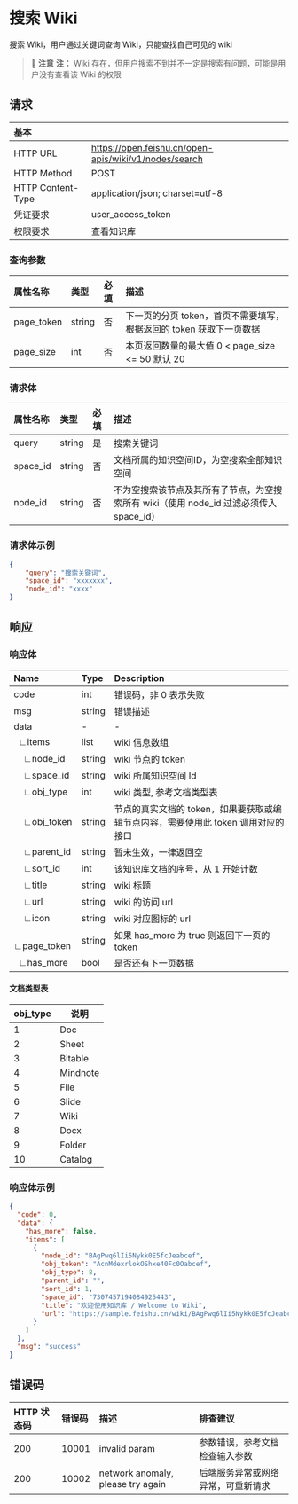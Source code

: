 # 搜索 Wiki
搜索 Wiki，用户通过关键词查询 Wiki，只能查找自己可见的 wiki



> **📝 注意**
> **注：** Wiki 存在，但用户搜索不到并不一定是搜索有问题，可能是用户没有查看该 Wiki 的权限



## 请求
|基本| |
|:-----|:-----|
|HTTP URL|https://open.feishu.cn/open-apis/wiki/v1/nodes/search|
|HTTP Method|POST|
|HTTP Content-Type|application/json; charset=utf-8|
|凭证要求|user_access_token|
|权限要求|查看知识库|

### 查询参数
|属性名称|类型|必填|描述|
|:-----|:-----|:----|:-----|
|page_token|string|否|下一页的分页 token，首页不需要填写，根据返回的 token 获取下一页数据|
|page_size|int|否|本页返回数量的最大值 0 < page_size <= 50 默认 20|

### 请求体
|属性名称|类型|必填|描述|
|:-----|:-----|:----|:-----|
|query|string|是|搜索关键词|
|space_id|string|否|文档所属的知识空间ID，为空搜索全部知识空间|
|node_id|string|否|不为空搜索该节点及其所有子节点，为空搜索所有 wiki（使用 node_id 过滤必须传入 space_id）|

### 请求体示例
``` json
{
    "query": "搜索关键词",
    "space_id": "xxxxxxx",
    "node_id": "xxxx"
}
```

## 响应
### 响应体
|Name|Type|Description|
|:-----|:-----|:-----|
|code|int|错误码，非 0 表示失败|
|msg|string|错误描述|
|data|-|-|
|&nbsp; ∟items|list|wiki 信息数组|
|&nbsp; &nbsp; ∟node_id|string|wiki 节点的 token|
|&nbsp; &nbsp; ∟space_id|string|wiki 所属知识空间 Id|
|&nbsp; &nbsp; ∟obj_type|int|wiki 类型, 参考文档类型表|
|&nbsp; &nbsp; ∟obj_token|string|节点的真实文档的 token，如果要获取或编辑节点内容，需要使用此 token 调用对应的接口|
|&nbsp; &nbsp; ∟parent_id|string|暂未生效，一律返回空|
|&nbsp; &nbsp; ∟sort_id|int|该知识库文档的序号，从 1 开始计数|
|&nbsp; &nbsp; ∟title|string|wiki 标题|
|&nbsp; &nbsp; ∟url|string|wiki 的访问 url|
|&nbsp; &nbsp; ∟icon|string|wiki 对应图标的 url|
|&nbsp; ∟page_token|string|如果 has_more 为 true 则返回下一页的 token|
|&nbsp; ∟has_more|bool|是否还有下一页数据|

#### 文档类型表

|obj_type|说明|
|--|--|
|1|Doc|
|2|Sheet|
|3|Bitable|
|4|Mindnote|
|5|File|
|6|Slide|
|7|Wiki|
|8|Docx|
|9|Folder|
|10|Catalog|


### 响应体示例
``` json
{
  "code": 0,
  "data": {
    "has_more": false,
    "items": [
      {
        "node_id": "BAgPwq6lIi5Nykk0E5fcJeabcef",
        "obj_token": "AcnMdexrlokOShxe40Fc0Oabcef",
        "obj_type": 8,
        "parent_id": "",
        "sort_id": 1,
        "space_id": "7307457194084925443",
        "title": "欢迎使用知识库 / Welcome to Wiki",
        "url": "https://sample.feishu.cn/wiki/BAgPwq6lIi5Nykk0E5fcJeabcef"
      }
    ]
  },
  "msg": "success"
}
```

## 错误码
|HTTP 状态码|错误码|描述|排查建议|
|:-----|:-----|:-----|:-----|
|200|10001|invalid param|参数错误，参考文档检查输入参数|
|200|10002|network anomaly, please try again|后端服务异常或网络异常，可重新请求|